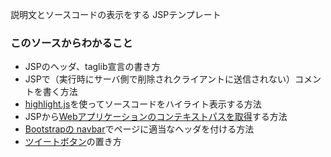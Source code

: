 説明文とソースコードの表示をする JSPテンプレート

### このソースからわかること

- JSPのヘッダ、taglib宣言の書き方
- JSPで（実行時にサーバ側で削除されクライアントに送信されない）コメントを書く方法
- [highlight.js](https://highlightjs.org/)を使ってソースコードをハイライト表示する方法
- JSPから[Webアプリケーションのコンテキストパスを取得](http://docs.oracle.com/javaee/7/api/javax/servlet/http/HttpServletRequest.html#getContextPath%28%29)する方法
- [Bootstrapの navbar](http://getbootstrap.com/components/#navbar)でページに適当なヘッダを付ける方法
- [ツイートボタン](https://about.twitter.com/ja/resources/buttons#tweet)の置き方